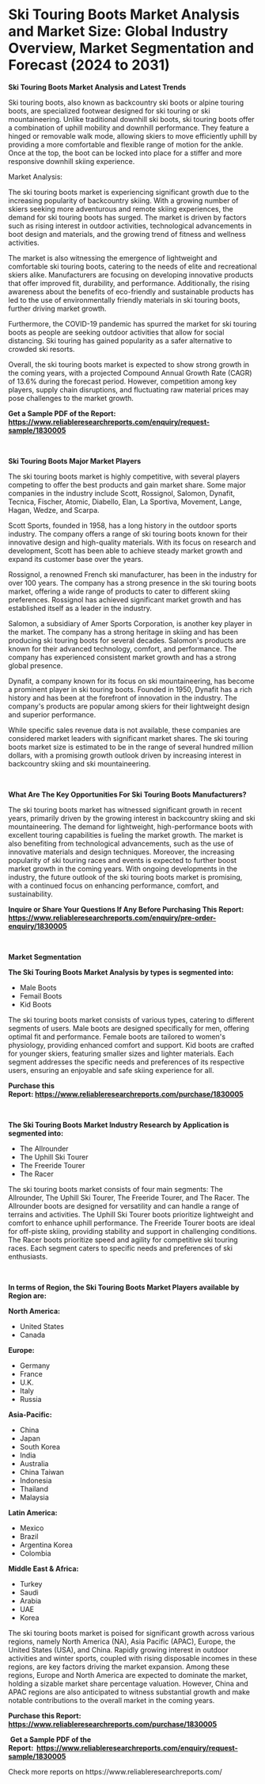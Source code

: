 <p><h1>Ski Touring Boots Market Analysis and Market Size: Global Industry Overview, Market Segmentation and Forecast (2024 to 2031)</h1></p><p><strong>Ski Touring Boots Market Analysis and Latest Trends</strong></p>
<p><p>Ski touring boots, also known as backcountry ski boots or alpine touring boots, are specialized footwear designed for ski touring or ski mountaineering. Unlike traditional downhill ski boots, ski touring boots offer a combination of uphill mobility and downhill performance. They feature a hinged or removable walk mode, allowing skiers to move efficiently uphill by providing a more comfortable and flexible range of motion for the ankle. Once at the top, the boot can be locked into place for a stiffer and more responsive downhill skiing experience.</p><p>Market Analysis:</p><p>The ski touring boots market is experiencing significant growth due to the increasing popularity of backcountry skiing. With a growing number of skiers seeking more adventurous and remote skiing experiences, the demand for ski touring boots has surged. The market is driven by factors such as rising interest in outdoor activities, technological advancements in boot design and materials, and the growing trend of fitness and wellness activities.</p><p>The market is also witnessing the emergence of lightweight and comfortable ski touring boots, catering to the needs of elite and recreational skiers alike. Manufacturers are focusing on developing innovative products that offer improved fit, durability, and performance. Additionally, the rising awareness about the benefits of eco-friendly and sustainable products has led to the use of environmentally friendly materials in ski touring boots, further driving market growth.</p><p>Furthermore, the COVID-19 pandemic has spurred the market for ski touring boots as people are seeking outdoor activities that allow for social distancing. Ski touring has gained popularity as a safer alternative to crowded ski resorts.</p><p>Overall, the ski touring boots market is expected to show strong growth in the coming years, with a projected Compound Annual Growth Rate (CAGR) of 13.6% during the forecast period. However, competition among key players, supply chain disruptions, and fluctuating raw material prices may pose challenges to the market growth.</p></p>
<p><strong>Get a Sample PDF of the Report:&nbsp; <a href="https://www.reliableresearchreports.com/enquiry/request-sample/1830005">https://www.reliableresearchreports.com/enquiry/request-sample/1830005</a></strong></p>
<p>&nbsp;</p>
<p><strong>Ski Touring Boots Major Market Players</strong></p>
<p><p>The ski touring boots market is highly competitive, with several players competing to offer the best products and gain market share. Some major companies in the industry include Scott, Rossignol, Salomon, Dynafit, Tecnica, Fischer, Atomic, Diabello, Elan, La Sportiva, Movement, Lange, Hagan, Wedze, and Scarpa.</p><p>Scott Sports, founded in 1958, has a long history in the outdoor sports industry. The company offers a range of ski touring boots known for their innovative design and high-quality materials. With its focus on research and development, Scott has been able to achieve steady market growth and expand its customer base over the years.</p><p>Rossignol, a renowned French ski manufacturer, has been in the industry for over 100 years. The company has a strong presence in the ski touring boots market, offering a wide range of products to cater to different skiing preferences. Rossignol has achieved significant market growth and has established itself as a leader in the industry.</p><p>Salomon, a subsidiary of Amer Sports Corporation, is another key player in the market. The company has a strong heritage in skiing and has been producing ski touring boots for several decades. Salomon's products are known for their advanced technology, comfort, and performance. The company has experienced consistent market growth and has a strong global presence.</p><p>Dynafit, a company known for its focus on ski mountaineering, has become a prominent player in ski touring boots. Founded in 1950, Dynafit has a rich history and has been at the forefront of innovation in the industry. The company's products are popular among skiers for their lightweight design and superior performance.</p><p>While specific sales revenue data is not available, these companies are considered market leaders with significant market shares. The ski touring boots market size is estimated to be in the range of several hundred million dollars, with a promising growth outlook driven by increasing interest in backcountry skiing and ski mountaineering.</p></p>
<p>&nbsp;</p>
<p><strong>What Are The Key Opportunities For Ski Touring Boots Manufacturers?</strong></p>
<p><p>The ski touring boots market has witnessed significant growth in recent years, primarily driven by the growing interest in backcountry skiing and ski mountaineering. The demand for lightweight, high-performance boots with excellent touring capabilities is fueling the market growth. The market is also benefiting from technological advancements, such as the use of innovative materials and design techniques. Moreover, the increasing popularity of ski touring races and events is expected to further boost market growth in the coming years. With ongoing developments in the industry, the future outlook of the ski touring boots market is promising, with a continued focus on enhancing performance, comfort, and sustainability.</p></p>
<p><strong>Inquire or Share Your Questions If Any Before Purchasing This Report: <a href="https://www.reliableresearchreports.com/enquiry/pre-order-enquiry/1830005">https://www.reliableresearchreports.com/enquiry/pre-order-enquiry/1830005</a></strong></p>
<p>&nbsp;</p>
<p><strong>Market Segmentation</strong></p>
<p><strong>The Ski Touring Boots Market Analysis by types is segmented into:</strong></p>
<p><ul><li>Male Boots</li><li>Femail Boots</li><li>Kid Boots</li></ul></p>
<p><p>The ski touring boots market consists of various types, catering to different segments of users. Male boots are designed specifically for men, offering optimal fit and performance. Female boots are tailored to women's physiology, providing enhanced comfort and support. Kid boots are crafted for younger skiers, featuring smaller sizes and lighter materials. Each segment addresses the specific needs and preferences of its respective users, ensuring an enjoyable and safe skiing experience for all.</p></p>
<p><strong>Purchase this Report:&nbsp;<a href="https://www.reliableresearchreports.com/purchase/1830005">https://www.reliableresearchreports.com/purchase/1830005</a></strong></p>
<p>&nbsp;</p>
<p><strong>The Ski Touring Boots Market Industry Research by Application is segmented into:</strong></p>
<p><ul><li>The Allrounder</li><li>The Uphill Ski Tourer</li><li>The Freeride Tourer</li><li>The Racer</li></ul></p>
<p><p>The ski touring boots market consists of four main segments: The Allrounder, The Uphill Ski Tourer, The Freeride Tourer, and The Racer. The Allrounder boots are designed for versatility and can handle a range of terrains and activities. The Uphill Ski Tourer boots prioritize lightweight and comfort to enhance uphill performance. The Freeride Tourer boots are ideal for off-piste skiing, providing stability and support in challenging conditions. The Racer boots prioritize speed and agility for competitive ski touring races. Each segment caters to specific needs and preferences of ski enthusiasts.</p></p>
<p>&nbsp;</p>
<p><strong>In terms of Region, the Ski Touring Boots Market Players available by Region are:</strong></p>
<p>
    <p> <strong> North America: </strong>
        <ul>
            <li>United States</li>
            <li>Canada</li>
        </ul>
        </p> 
    <p> <strong> Europe: </strong>
        <ul>
            <li>Germany</li>
            <li>France</li>
            <li>U.K.</li>
            <li>Italy</li>
            <li>Russia</li>
        </ul>
        </p> 
    <p> <strong> Asia-Pacific: </strong>
        <ul>
            <li>China</li>
            <li>Japan</li>
            <li>South Korea</li>
            <li>India</li>
            <li>Australia</li>
            <li>China Taiwan</li>
            <li>Indonesia</li>
            <li>Thailand</li>
            <li>Malaysia</li>
        </ul>
        </p> 
    <p> <strong> Latin America: </strong>
        <ul>
            <li>Mexico</li>
            <li>Brazil</li>
            <li>Argentina Korea</li>
            <li>Colombia</li>
        </ul>
        </p> 
    <p> <strong> Middle East & Africa: </strong>
        <ul>
            <li>Turkey</li>
            <li>Saudi</li>
            <li>Arabia</li>
            <li>UAE</li>
            <li>Korea</li>
        </ul>
    </p>
    </p>
<p><p>The ski touring boots market is poised for significant growth across various regions, namely North America (NA), Asia Pacific (APAC), Europe, the United States (USA), and China. Rapidly growing interest in outdoor activities and winter sports, coupled with rising disposable incomes in these regions, are key factors driving the market expansion. Among these regions, Europe and North America are expected to dominate the market, holding a sizable market share percentage valuation. However, China and APAC regions are also anticipated to witness substantial growth and make notable contributions to the overall market in the coming years.</p></p>
<p><strong>Purchase this Report: <a href="https://www.reliableresearchreports.com/purchase/1830005">https://www.reliableresearchreports.com/purchase/1830005</a></strong></p>
<p>&nbsp;<strong>Get a Sample PDF of the Report:&nbsp;&nbsp;<a href="https://www.reliableresearchreports.com/enquiry/request-sample/1830005">https://www.reliableresearchreports.com/enquiry/request-sample/1830005</a></strong></p>
<p><strong></strong></p>
<p>Check more reports on https://www.reliableresearchreports.com/</p>